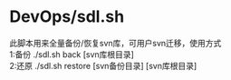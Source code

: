 # DevOps/sdl.sh  
此脚本用来全量备份/恢复svn库，可用户svn迁移，使用方式  
1:备份 ./sdl.sh back [svn库根目录]  
2:还原 ./sdl.sh restore [svn备份目录] [svn库根目录]
